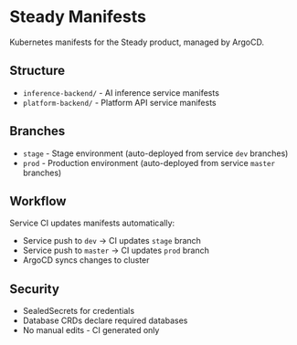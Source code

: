 # Steady Manifests

Kubernetes manifests for the Steady product, managed by ArgoCD.

## Structure

- `inference-backend/` - AI inference service manifests
- `platform-backend/` - Platform API service manifests

## Branches

- `stage` - Stage environment (auto-deployed from service `dev` branches)
- `prod` - Production environment (auto-deployed from service `master` branches)

## Workflow

Service CI updates manifests automatically:
- Service push to `dev` → CI updates `stage` branch
- Service push to `master` → CI updates `prod` branch
- ArgoCD syncs changes to cluster

## Security

- SealedSecrets for credentials
- Database CRDs declare required databases
- No manual edits - CI generated only
